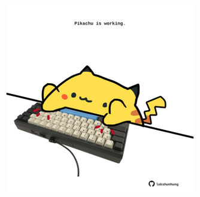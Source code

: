 <!-- built at 13/02/2023, 20:00:58 UTC -->
<p align="center">
  <img width="500" height="500" src="./ReadmeImage.svg">
</p>
